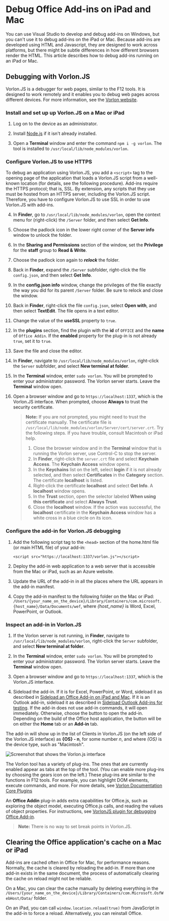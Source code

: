 # Debug Office Add-ins on iPad and Mac

You can use Visual Studio to develop and debug add-ins on Windows, but you can't use it to debug add-ins on the iPad or Mac. Because add-ins are developed using HTML and Javascript, they are designed to work across platforms, but there might be subtle differences in how different browsers render the HTML. This article describes how to debug add-ins running on an iPad or Mac. 

## Debugging with Vorlon.JS 

Vorlon.JS is a debugger for web pages, similar to the F12 tools. It is designed to work remotely and it enables you to debug web pages across different devices. For more information, see the [Vorlon website](http://www.vorlonjs.com).  

### Install and set up up Vorlon.JS on a Mac or iPad 

1.	Log on to the device as an administrator.

2.	Install [Node.js](https://nodejs.org) if it isn't already installed. 

2.	Open a **Terminal** window and enter the command `npm i -g vorlon`. The tool is installed to `/usr/local/lib/node_modules/vorlon`.

### Configure Vorlon.JS to use HTTPS

To debug an application using Vorlon.JS, you add a `<script>` tag to the opening page of the application that loads a Vorlon.JS script from a well-known location (for details, see the following procedure). Add-ins require the HTTPS protocol; that is, SSL. By extension, any scripts that they use must be hosted from an HTTPS server, including the Vorlon.JS script. Therefore, you have to configure Vorlon.JS to use SSL in order to use Vorlon.JS with add-ins. 

4.	In **Finder**, go to `/usr/local/lib/node_modules/vorlon`, open the context menu for (right-click) the `/Server` folder, and then select **Get Info**.

5.	Choose the padlock icon in the lower right corner of the **Server info** window to unlock the folder.

6. In the **Sharing and Permissions** section of the window, set the **Privilege** for the **staff** group to **Read & Write**.

7. Choose the padlock icon again to ***relock*** the folder.

8. Back in **Finder**, expand the `/Server` subfolder, right-click the file `config.json`, and then select **Get Info**.

9. In the **config.json info** window, change the privileges of the file exactly the way you did for its parent `/Server` folder. Be sure to relock and close the window.

10. Back in **Finder**, right-click the file `config.json`, select **Open with**, and then select **TextEdit**. The file opens in a text editor.

11. Change the value of the **useSSL** property to `true`.

12. In the **plugins** section, find the plugin with the **id** of `OFFICE` and the **name** of `Office Addin`. If the **enabled** property for the plug-in is not already `true`, set it to `true`.

13. Save the file and close the editor.

5.	In **Finder**, navigate to `/usr/local/lib/node_modules/vorlon`, right-click the `Server` subfolder, and select **New terminal at folder**. 
	
7.	In the **Terminal** window, enter `sudo vorlon`. You will be prompted to enter your administrator password. The Vorlon server starts. Leave the **Terminal** window open.

6.	Open a browser window and go to `https://localhost:1337`, which is the Vorlon.JS interface. When prompted, choose **Always** to trust the security certificate. 

    >**Note:** If you are not prompted, you might need to trust the certificate manually. The certificate file is `/usr/local/lib/node_modules/vorlon/Server/cert/server.crt`. Try the following steps. If you have trouble, consult Macintosh or iPad help. 
    >
    >1. Close the browser window and in the **Terminal** window that is running the Vorlon server, use Control-C to stop the server.
    >2. In **Finder**, right-click the `server.crt` file and select **Keychain Access**. The **Keychain Access** window opens.
    >2. In the **Keychains** list on the left, select **login** if it is not already selected, and then select **Certificates** in the **Category** section. The certificate **localhost** is listed.
    >3. Right-click the certificate **localhost** and select **Get Info**. A **localhost** window opens.
    >4. In the **Trust** section, open the selector labeled **When using this certificate** and select **Always Trust**. 
    >5. Close the **localhost** window. If the action was successful, the **localhost** certificate in the **Keychain Access** window has a white cross in a blue circle on its icon.

### Configure the add-in for Vorlon.JS debugging

1. Add the following script tag to the `<head>` section of the home.html file (or main HTML file) of your add-in:

    ```    
    <script src="https://localhost:1337/vorlon.js"></script>    
    ```  

2. Deploy the add-in web application to a web server that is accessible from the Mac or iPad, such as an Azure website. 

3. Update the URL of the add-in in all the places where the URL appears in the add-in manifest.

4. Copy the add-in manifest to the following folder on the Mac or iPad: `/Users/{your_name_on_the_device}/Library/Containers/com.microsoft.{host_name}/Data/Documents/wef`, where *{host_name}* is Word, Excel, PowerPoint, or Outlook.

### Inspect an add-in in Vorlon.JS

1. If the Vorlon server is not running, in **Finder**, navigate to `/usr/local/lib/node_modules/vorlon`, right-click the `Server` subfolder, and select **New terminal at folder**. 
	
7.	In the **Terminal** window, enter `sudo vorlon`. You will be prompted to enter your administrator password. The Vorlon server starts. Leave the **Terminal** window open.

6.	Open a browser window and go to `https://localhost:1337`, which is the Vorlon.JS interface.

7. Sideload the add-in. If it is for Excel, PowerPoint, or Word, sideload it as described in [Sideload an Office Add-in on iPad and Mac](https://dev.office.com/docs/add-ins/testing/sideload-an-office-add-in-on-ipad-and-mac). If it is an Outlook add-in, sideload it as described in [Sideload Outlook Add-ins for testing](https://dev.office.com/docs/add-ins/testing/sideload-outlook-add-ins-for-testing). If the add-in does not use add-in commands, it will open immediately. Otherwise, choose the button to open the add-in. Depending on the build of the Office host application, the button will be on either the **Home** tab or an **Add-in** tab.

The add-in will show up in the list of Clients in Vorlon.JS (on the left side of the Vorlon.JS interface) as **{OS} - n**, for some number *n*, and where *{OS}* is the device type, such as "Macintosh". 

![Screenshot that shows the Vorlon.js interface](../../images/vorlon_interface.png)

The Vorlon tool has a variety of plug-ins. The ones that are currently enabled appear as tabs at the top of the tool. (You can enable more plug-ins by choosing the gears icon on the left.) These plug-ins are  similar to the functions in F12 tools. For example, you can highlight DOM elements, execute commands, and more. For more details, see [Vorlon Documentation Core Plugins](http://vorlonjs.com/documentation/#console) 

An **Office Addin** plug-in adds extra capabilities for Office.js, such as exploring the object model, executing Office.js calls, and reading the values of object properties. For instructions, see [VorlonJS plugin for debugging Office Add-in](https://blogs.msdn.microsoft.com/mim/2016/02/18/vorlonjs-plugin-for-debugging-office-addin/).

>**Note:** There is no way to set break points in Vorlon.JS.

## Clearing the Office application's cache on a Mac or iPad

Add-ins are cached often in Office for Mac, for performance reasons. Normally, the cache is cleared by reloading the add-in. If  more than one add-in exists in the same document, the process of automatically clearing the cache on reload might not be reliable. 

On a Mac, you can clear the cache manually by deleting everything in the `/Users/{your_name_on_the_device}/Library/Containers/com.Microsoft.OsfWebHost/Data/` folder. 

On an iPad, you can call `window.location.reload(true)` from JavaScript in the add-in to force a reload. Alternatively, you can reinstall Office.
